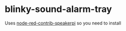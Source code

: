 # blinky-sound-alarm-tray
Uses [node-red-contrib-speakerpi](https://flows.nodered.org/node/node-red-contrib-speakerpi) so you need to install
